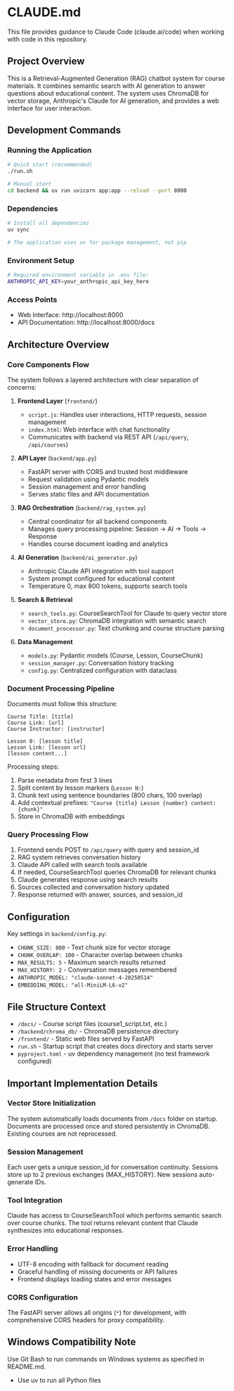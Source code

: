 # CLAUDE.md

This file provides guidance to Claude Code (claude.ai/code) when working with code in this repository.

## Project Overview

This is a Retrieval-Augmented Generation (RAG) chatbot system for course materials. It combines semantic search with AI generation to answer questions about educational content. The system uses ChromaDB for vector storage, Anthropic's Claude for AI generation, and provides a web interface for user interaction.

## Development Commands

### Running the Application
```bash
# Quick start (recommended)
./run.sh

# Manual start
cd backend && uv run uvicorn app:app --reload --port 8000
```

### Dependencies
```bash
# Install all dependencies
uv sync

# The application uses uv for package management, not pip
```

### Environment Setup
```bash
# Required environment variable in .env file:
ANTHROPIC_API_KEY=your_anthropic_api_key_here
```

### Access Points
- Web Interface: http://localhost:8000
- API Documentation: http://localhost:8000/docs

## Architecture Overview

### Core Components Flow
The system follows a layered architecture with clear separation of concerns:

1. **Frontend Layer** (`frontend/`)
   - `script.js`: Handles user interactions, HTTP requests, session management
   - `index.html`: Web interface with chat functionality
   - Communicates with backend via REST API (`/api/query`, `/api/courses`)

2. **API Layer** (`backend/app.py`)
   - FastAPI server with CORS and trusted host middleware
   - Request validation using Pydantic models
   - Session management and error handling
   - Serves static files and API documentation

3. **RAG Orchestration** (`backend/rag_system.py`)
   - Central coordinator for all backend components
   - Manages query processing pipeline: Session → AI → Tools → Response
   - Handles course document loading and analytics

4. **AI Generation** (`backend/ai_generator.py`)
   - Anthropic Claude API integration with tool support
   - System prompt configured for educational content
   - Temperature 0, max 800 tokens, supports search tools

5. **Search & Retrieval**
   - `search_tools.py`: CourseSearchTool for Claude to query vector store
   - `vector_store.py`: ChromaDB integration with semantic search
   - `document_processor.py`: Text chunking and course structure parsing

6. **Data Management**
   - `models.py`: Pydantic models (Course, Lesson, CourseChunk)
   - `session_manager.py`: Conversation history tracking
   - `config.py`: Centralized configuration with dataclass

### Document Processing Pipeline
Documents must follow this structure:
```
Course Title: [title]
Course Link: [url]
Course Instructor: [instructor]

Lesson 0: [lesson title]
Lesson Link: [lesson url]
[lesson content...]
```

Processing steps:
1. Parse metadata from first 3 lines
2. Split content by lesson markers (`Lesson N:`)
3. Chunk text using sentence boundaries (800 chars, 100 overlap)
4. Add contextual prefixes: `"Course {title} Lesson {number} content: {chunk}"`
5. Store in ChromaDB with embeddings

### Query Processing Flow
1. Frontend sends POST to `/api/query` with query and session_id
2. RAG system retrieves conversation history
3. Claude API called with search tools available
4. If needed, CourseSearchTool queries ChromaDB for relevant chunks
5. Claude generates response using search results
6. Sources collected and conversation history updated
7. Response returned with answer, sources, and session_id

## Configuration

Key settings in `backend/config.py`:
- `CHUNK_SIZE: 800` - Text chunk size for vector storage
- `CHUNK_OVERLAP: 100` - Character overlap between chunks
- `MAX_RESULTS: 5` - Maximum search results returned
- `MAX_HISTORY: 2` - Conversation messages remembered
- `ANTHROPIC_MODEL: "claude-sonnet-4-20250514"`
- `EMBEDDING_MODEL: "all-MiniLM-L6-v2"`

## File Structure Context

- `/docs/` - Course script files (course1_script.txt, etc.)
- `/backend/chroma_db/` - ChromaDB persistence directory
- `/frontend/` - Static web files served by FastAPI
- `run.sh` - Startup script that creates docs directory and starts server
- `pyproject.toml` - uv dependency management (no test framework configured)

## Important Implementation Details

### Vector Store Initialization
The system automatically loads documents from `/docs` folder on startup. Documents are processed once and stored persistently in ChromaDB. Existing courses are not reprocessed.

### Session Management
Each user gets a unique session_id for conversation continuity. Sessions store up to 2 previous exchanges (MAX_HISTORY). New sessions auto-generate IDs.

### Tool Integration
Claude has access to CourseSearchTool which performs semantic search over course chunks. The tool returns relevant content that Claude synthesizes into educational responses.

### Error Handling
- UTF-8 encoding with fallback for document reading
- Graceful handling of missing documents or API failures
- Frontend displays loading states and error messages

### CORS Configuration
The FastAPI server allows all origins (`*`) for development, with comprehensive CORS headers for proxy compatibility.

## Windows Compatibility Note
Use Git Bash to run commands on Windows systems as specified in README.md.
- Use uv to run all Python files
